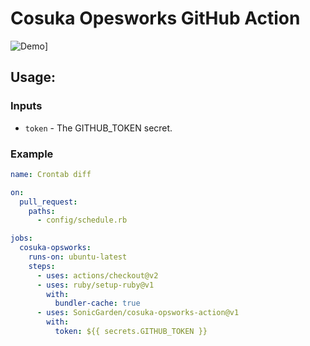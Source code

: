 # Cosuka Opesworks GitHub Action

![Demo](https://i.gyazo.com/cd860139d6687ff2b563e3a2240d5868.png)]

## Usage:

### Inputs
- `token` - The GITHUB_TOKEN secret.

### Example

```yaml
name: Crontab diff

on:
  pull_request:
    paths:
      - config/schedule.rb

jobs:
  cosuka-opsworks:
    runs-on: ubuntu-latest
    steps:
      - uses: actions/checkout@v2
      - uses: ruby/setup-ruby@v1
        with:
          bundler-cache: true
      - uses: SonicGarden/cosuka-opsworks-action@v1
        with:
          token: ${{ secrets.GITHUB_TOKEN }}
```
